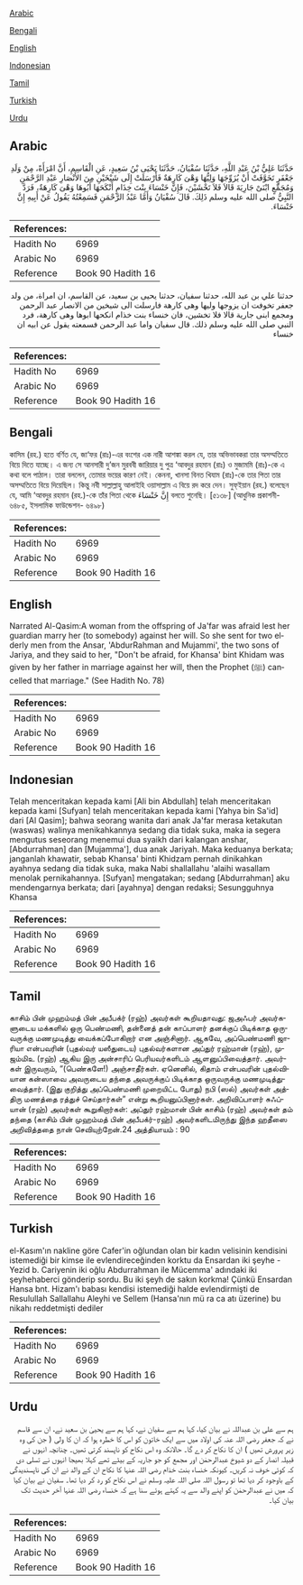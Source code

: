 [Arabic](#arabic)

[Bengali](#bengali)

[English](#english)

[Indonesian](#indonesian)

[Tamil](#tamil)

[Turkish](#turkish)

[Urdu](#urdu)

## Arabic


<div dir="rtl" lang="ar" style={{fontSize:'larger',backgroundColor:'#f8f9fa',padding:20}}>
حَدَّثَنَا عَلِيُّ بْنُ عَبْدِ اللَّهِ، حَدَّثَنَا سُفْيَانُ، حَدَّثَنَا يَحْيَى بْنُ سَعِيدٍ، عَنِ الْقَاسِمِ، أَنَّ امْرَأَةً، مِنْ وَلَدِ جَعْفَرٍ تَخَوَّفَتْ أَنْ يُزَوِّجَهَا وَلِيُّهَا وَهْىَ كَارِهَةٌ فَأَرْسَلَتْ إِلَى شَيْخَيْنِ مِنَ الأَنْصَارِ عَبْدِ الرَّحْمَنِ وَمُجَمِّعٍ ابْنَىْ جَارِيَةَ قَالاَ فَلاَ تَخْشَيْنَ، فَإِنَّ خَنْسَاءَ بِنْتَ خِذَامٍ أَنْكَحَهَا أَبُوهَا وَهْىَ كَارِهَةٌ، فَرَدَّ النَّبِيُّ صلى الله عليه وسلم ذَلِكَ‏.‏ قَالَ سُفْيَانُ وَأَمَّا عَبْدُ الرَّحْمَنِ فَسَمِعْتُهُ يَقُولُ عَنْ أَبِيهِ إِنَّ خَنْسَاءَ‏.‏
</div>
<div style={{backgroundColor:'#f8f9fa',padding:20, marginBottom: 10}}><table> <thead> <tr> <th>References:</th> <th></th> </tr> </thead> <tbody><tr><td>Hadith No</td><td>6969</td></tr><tr><td>Arabic No</td><td>6969</td></tr><tr><td>Reference</td><td>Book 90 Hadith 16</td></tr></tbody></table></div>


<div dir="rtl" lang="ar" style={{fontSize:'larger',backgroundColor:'#f8f9fa',padding:20}}>
حدثنا علي بن عبد الله، حدثنا سفيان، حدثنا يحيى بن سعيد، عن القاسم، ان امراة، من ولد جعفر تخوفت ان يزوجها وليها وهى كارهة فارسلت الى شيخين من الانصار عبد الرحمن ومجمع ابنى جارية قالا فلا تخشين، فان خنساء بنت خذام انكحها ابوها وهى كارهة، فرد النبي صلى الله عليه وسلم ذلك. قال سفيان واما عبد الرحمن فسمعته يقول عن ابيه ان خنساء
</div>
<div style={{backgroundColor:'#f8f9fa',padding:20, marginBottom: 10}}><table> <thead> <tr> <th>References:</th> <th></th> </tr> </thead> <tbody><tr><td>Hadith No</td><td>6969</td></tr><tr><td>Arabic No</td><td>6969</td></tr><tr><td>Reference</td><td>Book 90 Hadith 16</td></tr></tbody></table></div>

## Bengali


<div dir="ltr" lang="bn" style={{fontSize:'larger',backgroundColor:'#f8f9fa',padding:20}}>
কাসিম (রহ.) হতে বর্ণিত যে, জা‘ফর (রাঃ)-এর বংশের এক নারী আশঙ্কা করল যে, তার অভিভাবকরা তার অসম্মতিতে বিয়ে দিতে যাচ্ছে। এ জন্য সে আনসারী দু’জন মুরববী জারিয়ার দু পুত্র ‘আবদুর রহমান (রাঃ) ও মুজামমি (রাঃ)-কে এ কথা বলে পাঠাল। তারা বললেন, তোমার ভয়ের কারণ নেই। কেননা, খানসা বিনত খিযাম (রাঃ)-কে তার পিতা তার অসম্মতিতে বিয়ে দিয়েছিল। কিন্তু নবী সাল্লাল্লাহু আলাইহি ওয়াসাল্লাম এ বিয়ে রদ করে দেন। সুফ্ইয়ান (রহ.) বলেছেন যে, আমি ‘আবদুর রহমান (রহ.)-কে তাঁর পিতা থেকে إِنَّ خَنْسَاءَ বলতে শুনেছি। [৫১৩৮] (আধুনিক প্রকাশনী- ৬৪৮৫, ইসলামিক ফাউন্ডেশন- ৬৪৯৮)
</div>
<div style={{backgroundColor:'#f8f9fa',padding:20, marginBottom: 10}}><table> <thead> <tr> <th>References:</th> <th></th> </tr> </thead> <tbody><tr><td>Hadith No</td><td>6969</td></tr><tr><td>Arabic No</td><td>6969</td></tr><tr><td>Reference</td><td>Book 90 Hadith 16</td></tr></tbody></table></div>

## English


<div dir="ltr" lang="en" style={{fontSize:'larger',backgroundColor:'#f8f9fa',padding:20}}>
Narrated Al-Qasim:A woman from the offspring of Ja'far was afraid lest her guardian marry her (to somebody) against her will. So she sent for two elderly men from the Ansar, 'AbdurRahman and Mujammi', the two sons of Jariya, and they said to her, "Don't be afraid, for Khansa' bint Khidam was given by her father in marriage against her will, then the Prophet (ﷺ) cancelled that marriage." (See Hadith No. 78)
</div>
<div style={{backgroundColor:'#f8f9fa',padding:20, marginBottom: 10}}><table> <thead> <tr> <th>References:</th> <th></th> </tr> </thead> <tbody><tr><td>Hadith No</td><td>6969</td></tr><tr><td>Arabic No</td><td>6969</td></tr><tr><td>Reference</td><td>Book 90 Hadith 16</td></tr></tbody></table></div>

## Indonesian


<div dir="ltr" lang="id" style={{fontSize:'larger',backgroundColor:'#f8f9fa',padding:20}}>
Telah menceritakan kepada kami [Ali bin Abdullah] telah menceritakan kepada kami [Sufyan] telah menceritakan kepada kami [Yahya bin Sa'id] dari [Al Qasim]; bahwa seorang wanita dari anak Ja'far merasa ketakutan (waswas) walinya menikahkannya sedang dia tidak suka, maka ia segera mengutus seseorang menemui dua syaikh dari kalangan anshar, [Abdurrahman] dan [Mujamma'], dua anak Jariyah. Maka keduanya berkata; janganlah khawatir, sebab Khansa' binti Khidzam pernah dinikahkan ayahnya sedang dia tidak suka, maka Nabi shallallahu 'alaihi wasallam menolak pernikahannya. [Sufyan] mengatakan; sedang [Abdurrahman] aku mendengarnya berkata; dari [ayahnya] dengan redaksi; Sesungguhnya Khansa
</div>
<div style={{backgroundColor:'#f8f9fa',padding:20, marginBottom: 10}}><table> <thead> <tr> <th>References:</th> <th></th> </tr> </thead> <tbody><tr><td>Hadith No</td><td>6969</td></tr><tr><td>Arabic No</td><td>6969</td></tr><tr><td>Reference</td><td>Book 90 Hadith 16</td></tr></tbody></table></div>

## Tamil


<div dir="ltr" lang="ta" style={{fontSize:'larger',backgroundColor:'#f8f9fa',padding:20}}>
காசிம் பின் முஹம்மத் பின் அபீபக்ர் (ரஹ்) அவர்கள் கூறியதாவது: ஜஅஃபர் அவர்களுடைய மக்களில் ஒரு பெண்மணி, தன்னைத் தன் காப்பாளர் தனக்குப் பிடிக்காத ஒருவருக்கு மணமுடித்து வைக்கப்போகிறார் என அஞ்சினார். ஆகவே, அப்பெண்மணி ஜாரியா என்பவரின் (புதல்வர் யஸீதுடைய) புதல்வர்களான அப்துர் ரஹ்மான் (ரஹ்), முஜம்மிஉ (ரஹ்) ஆகிய இரு அன்சாரிப் பெரியவர்களிடம் ஆளனுப்பிவைத்தார். அவர்கள் இருவரும், “(பெண்களே!) அஞ்சாதீர்கள். ஏனெனில், கிதாம் என்பவரின் புதல்வியான கன்ஸாவை அவருடைய தந்தை அவருக்குப் பிடிக்காத ஒருவருக்கு மணமுடித்துவைத்தார். (இது குறித்து அப்பெண்மணி முறையிட்ட போது) நபி (ஸல்) அவர்கள் அத்திரு மணத்தை ரத்துச் செய்தார்கள்” என்று கூறியனுப்பினார்கள். அறிவிப்பாளர் சுஃப்யான் (ரஹ்) அவர்கள் கூறுகிறார்கள்: அப்துர் ரஹ்மான் பின் காசிம் (ரஹ்) அவர்கள் தம் தந்தை (காசிம் பின் முஹம்மத் பின் அபீபக்ர்-ரஹ்) அவர்களிடமிருந்து இந்த ஹதீஸை அறிவித்ததை நான் செவியுற்றேன்.24 அத்தியாயம் : 90
</div>
<div style={{backgroundColor:'#f8f9fa',padding:20, marginBottom: 10}}><table> <thead> <tr> <th>References:</th> <th></th> </tr> </thead> <tbody><tr><td>Hadith No</td><td>6969</td></tr><tr><td>Arabic No</td><td>6969</td></tr><tr><td>Reference</td><td>Book 90 Hadith 16</td></tr></tbody></table></div>

## Turkish


<div dir="ltr" lang="tr" style={{fontSize:'larger',backgroundColor:'#f8f9fa',padding:20}}>
el-Kasım'ın nakline göre Cafer'in oğlundan olan bir kadın velisinin kendisini istemediği bir kimse ile evlendireceğinden korktu da Ensardan iki şeyhe -Yezid b. Cariyenin iki oğlu Abdurrahman ile Mücemma' adındaki iki şeyhehaberci gönderip sordu. Bu iki şeyh de sakın korkma! Çünkü Ensardan Hansa bnt. Hizam'ı babası kendisi istemediği halde evlendirmişti de Resulullah Sallallahu Aleyhi ve Sellem (Hansa'nın mü ra ca atı üzerine) bu nikahı reddetmişti dediler
</div>
<div style={{backgroundColor:'#f8f9fa',padding:20, marginBottom: 10}}><table> <thead> <tr> <th>References:</th> <th></th> </tr> </thead> <tbody><tr><td>Hadith No</td><td>6969</td></tr><tr><td>Arabic No</td><td>6969</td></tr><tr><td>Reference</td><td>Book 90 Hadith 16</td></tr></tbody></table></div>

## Urdu


<div dir="rtl" lang="ur" style={{fontSize:'larger',backgroundColor:'#f8f9fa',padding:20}}>
ہم سے علی بن عبداللہ نے بیان کیا، کہا ہم سے سفیان نے، کہا ہم سے یحییٰ بن سعید نے، ان سے قاسم نے کہ جعفر رضی اللہ عنہ کی اولاد میں سے ایک خاتون کو اس کا خطرہ ہوا کہ ان کا ولی ( جن کی وہ زیر پرورش تھیں ) ان کا نکاح کر دے گا۔ حالانکہ وہ اس نکاح کو ناپسند کرتی تھیں۔ چنانچہ انہوں نے قبیلہ انصار کے دو شیوخ عبدالرحمٰن اور مجمع کو جو جاریہ کے بیٹے تھے کہلا بھیجا انہوں نے تسلی دی کہ کوئی خوف نہ کریں۔ کیونکہ خنساء بنت خذام رضی اللہ عنہا کا نکاح ان کے والد نے ان کی ناپسندیدگی کے باوجود کر دیا تھا تو رسول اللہ صلی اللہ علیہ وسلم نے اس نکاح کو رد کر دیا تھا۔ سفیان نے بیان کیا کہ میں نے عبدالرحمٰن کو اپنے والد سے یہ کہتے ہوئے سنا ہے کہ خنساء رضی اللہ عنہا آخر حدیث تک بیان کیا۔
</div>
<div style={{backgroundColor:'#f8f9fa',padding:20, marginBottom: 10}}><table> <thead> <tr> <th>References:</th> <th></th> </tr> </thead> <tbody><tr><td>Hadith No</td><td>6969</td></tr><tr><td>Arabic No</td><td>6969</td></tr><tr><td>Reference</td><td>Book 90 Hadith 16</td></tr></tbody></table></div>